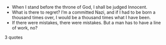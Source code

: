  - When I stand before the throne of God, I shall be judged Innocent.
 - What is there to regret? I’m a committed Nazi, and if I had to be born a thousand times over, I would be a thousand times what I have been.
 - If there were mistakes, there were mistakes. But a man has to have a line of work, no?

3 quotes